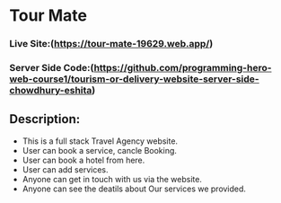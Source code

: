 # Tour Mate

### Live Site:(https://tour-mate-19629.web.app/)
### Server Side Code:(https://github.com/programming-hero-web-course1/tourism-or-delivery-website-server-side-chowdhury-eshita)

## Description:
- This is a full stack Travel Agency website.
- User can book a service, cancle Booking.
- User can book a hotel from here.
- User can add services.
- Anyone can get in touch with us via the website.
- Anyone can see the deatils about Our services we provided.
